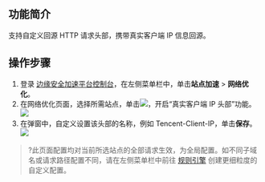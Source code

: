 ## 功能简介

支持自定义回源 HTTP 请求头部，携带真实客户端 IP 信息回源。

## 操作步骤

1. 登录 [边缘安全加速平台控制台](https://console.cloud.tencent.com/edgeone)，在左侧菜单栏中，单击**站点加速** > **网络优化**。
2. 在网络优化页面，选择所需站点，单击![](https://qcloudimg.tencent-cloud.cn/raw/8d3e9bac718473e40a340843b4cc7fb8.png)，开启“真实客户端 IP 头部”功能。
![](https://qcloudimg.tencent-cloud.cn/raw/06efe399aaf0413f24205d42b21253d1.png)
3. 在弹窗中，自定义设置该头部的名称，例如 Tencent-Client-IP，单击**保存**。
![](https://qcloudimg.tencent-cloud.cn/raw/33d3b066a950422557fb6de0911d3cc0.png)
>?此页面配置均对当前所选站点的全部请求生效，为全局配置。如不同子域名或请求路径配置不同，请在左侧菜单栏中前往 [规则引擎](https://cloud.tencent.com/document/product/1552/70901) 创建更细粒度的自定义配置。

